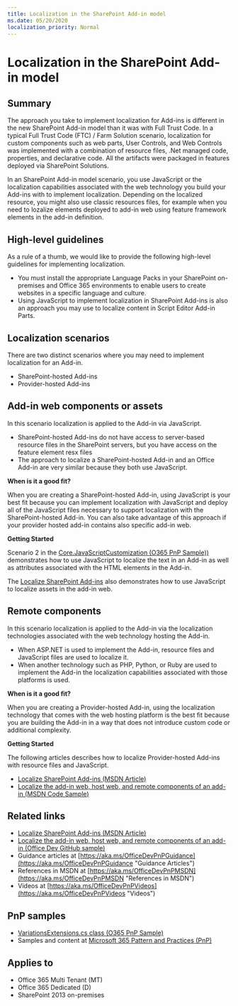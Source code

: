 ```yaml
---
title: Localization in the SharePoint Add-in model
ms.date: 05/20/2020
localization_priority: Normal
---
```

Localization in the SharePoint Add-in model
===========================================

## Summary

The approach you take to implement localization for Add-ins is different in the new SharePoint Add-in model than it was with Full Trust Code. In a typical Full Trust Code (FTC) / Farm Solution scenario, localization for custom components such as web parts, User Controls, and Web Controls was implemented with a combination of resource files, .Net managed code, properties, and declarative code.  All the artifacts were packaged in features deployed via SharePoint Solutions.

In an SharePoint Add-in model scenario, you use JavaScript or the localization capabilities associated with the web technology you build your Add-ins with to implement localization. Depending on the localized resource, you might also use classic resources files, for example when you need to lozalize elements deployed to add-in web using feature framework elements in the add-in definition.

## High-level guidelines

As a rule of a thumb, we would like to provide the following high-level guidelines for implementing localization.

- You must install the appropriate Language Packs in your SharePoint on-premises and Office 365 environments to enable users to create websites in a specific language and culture.
- Using JavaScript to implement localization in SharePoint Add-ins is also an approach you may use to localize content in Script Editor Add-in Parts. 

Localization scenarios
----------------------

There are two distinct scenarios where you may need to implement localization for an Add-in.

- SharePoint-hosted Add-ins
- Provider-hosted Add-ins

Add-in web components or assets
-------------------------
In this scenario localization is applied to the Add-in via JavaScript.

- SharePoint-hosted Add-ins do not have access to server-based resource files in the SharePoint servers, but you have access on the feature element resx files 
- The approach to localize a SharePoint-hosted Add-in and an Office Add-in are very similar because they both use JavaScript.

**When is it a good fit?**

When you are creating a SharePoint-hosted Add-in, using JavaScript is your best fit because you can implement localization with JavaScript and deploy all of the JavaScript files necessary to support localization with the SharePoint-hosted Add-in. You can also take advantage of this approach if your provider hosted add-in contains also specific add-in web.

**Getting Started**

Scenario 2 in the [Core.JavaScriptCustomization (O365 PnP Sample))](https://github.com/SharePoint/PnP/tree/master/Samples/Core.JavaScriptCustomization) demonstrates how to use JavaScript to localize the text in an Add-in as well as attributes associated with the HTML elements in the Add-in.

The [Localize SharePoint Add-ins](https://msdn.microsoft.com/library/fp179919(v=office.15).aspx) also demonstrates how to use JavaScript to localize assets in the add-in web.

Remote components
-------------------------
In this scenario localization is applied to the Add-in via the localization technologies associated with the web technology hosting the Add-in.

- When ASP.NET is used to implement the Add-in, resource files and JavaScript files are used to localize it.
- When another technology such as PHP, Python, or Ruby are used to implement the Add-in the localization capabilities associated with those platforms is used.

**When is it a good fit?**

When you are creating a Provider-hosted Add-in, using the localization technology that comes with the web hosting platform is the best fit because you are building the Add-in in a way that does not introduce custom code or additional complexity.

**Getting Started**

The following articles describes how to localize Provider-hosted Add-ins with resource files and JavaScript.

- [Localize SharePoint Add-ins (MSDN Article)](https://msdn.microsoft.com/library/fp179919(v=office.15).aspx)
- [Localize the add-in web, host web, and remote components of an add-in  (MSDN Code Sample)](https://code.msdn.microsoft.com/office/SharePoint-2013-Bookstore-328060fc)

## Related links

- [Localize SharePoint Add-ins (MSDN Article)](https://msdn.microsoft.com/library/fp179919(v=office.15).aspx)
- [Localize the add-in web, host web, and remote components of an add-in  (Office Dev GitHub sample)](https://github.com/OfficeDev/SharePoint-Add-in-Localization)
- Guidance articles at [https://aka.ms/OfficeDevPnPGuidance](https://aka.ms/OfficeDevPnPGuidance "Guidance Articles")
- References in MSDN at [https://aka.ms/OfficeDevPnPMSDN](https://aka.ms/OfficeDevPnPMSDN "References in MSDN")
- Videos at [https://aka.ms/OfficeDevPnPVideos](https://aka.ms/OfficeDevPnPVideos "Videos")

## PnP samples

- [VariationsExtensions.cs class (O365 PnP Sample)](https://github.com/SharePoint/PnP-Sites-Core/blob/master/Core/OfficeDevPnP.Core/Extensions/VariationExtensions.cs)
- Samples and content at [Microsoft 365 Pattern and Practices (PnP)](https://aka.ms/sppnp)

## Applies to

- Office 365 Multi Tenant (MT)
- Office 365 Dedicated (D)
- SharePoint 2013 on-premises
